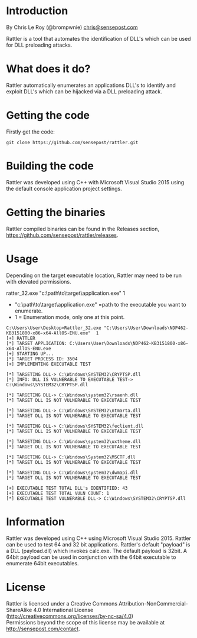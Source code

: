 # Introduction
By Chris Le Roy (@brompwnie) chris@sensepost.com

Rattler is a tool that automates the identification of DLL's which can be used for DLL preloading attacks.


# What does it do?
Rattler automatically enumerates an applications DLL's to identify and exploit DLL's which can be hijacked via a DLL preloading attack.


# Getting the code

Firstly get the code:
```
git clone https://github.com/sensepost/rattler.git
```

# Building the code

Rattler was developed using C++ with Microsoft Visual Studio 2015 using the default console application project settings.

# Getting the binaries

Rattler compiled binaries can be found in the Releases section, https://github.com/sensepost/rattler/releases.

# Usage

Depending on the target executable location, Rattler may need to be run with elevated permissions.

ratter_32.exe "c:\path\to\target\application.exe" 1

* "c:\path\to\target\application.exe" =path to the executable you want to enumerate.
* 1 = Enumeration mode, only one at this point.

```
C:\Users\User\Desktop>Rattler_32.exe "C:\Users\User\Downloads\NDP462-KB3151800-x86-x64-AllOS-ENU.exe"  1
[+] RATTLER
[*] TARGET APPLICATION: C:\Users\User\Downloads\NDP462-KB3151800-x86-x64-AllOS-ENU.exe
[+] STARTING UP...
[*] TARGET PROCESS ID: 3504
[+] IMPLEMENTING EXECUTABLE TEST

[*] TARGETING DLL-> C:\Windows\SYSTEM32\CRYPTSP.dll
[*] INFO: DLL IS VULNERABLE TO EXECUTABLE TEST-> C:\Windows\SYSTEM32\CRYPTSP.dll

[*] TARGETING DLL-> C:\Windows\system32\rsaenh.dll
[*] TARGET DLL IS NOT VULNERABLE TO EXECUTABLE TEST

[*] TARGETING DLL-> C:\Windows\SYSTEM32\ntmarta.dll
[*] TARGET DLL IS NOT VULNERABLE TO EXECUTABLE TEST

[*] TARGETING DLL-> C:\Windows\SYSTEM32\feclient.dll
[*] TARGET DLL IS NOT VULNERABLE TO EXECUTABLE TEST

[*] TARGETING DLL-> C:\Windows\system32\uxtheme.dll
[*] TARGET DLL IS NOT VULNERABLE TO EXECUTABLE TEST

[*] TARGETING DLL-> C:\Windows\System32\MSCTF.dll
[*] TARGET DLL IS NOT VULNERABLE TO EXECUTABLE TEST

[*] TARGETING DLL-> C:\Windows\system32\dwmapi.dll
[*] TARGET DLL IS NOT VULNERABLE TO EXECUTABLE TEST

[+] EXECUTABLE TEST TOTAL DLL's IDENTIFIED: 43
[+] EXECUTABLE TEST TOTAL VULN COUNT: 1
[*] EXECUTABLE TEST VULNERABLE DLL-> C:\Windows\SYSTEM32\CRYPTSP.dll

```


# Information

Rattler was developed using C++ using Microsoft Visual Studio 2015. Rattler can be used to test 64 and 32 bit applications. Rattler's default "payload" is a DLL (payload.dll) which invokes calc.exe. The default payload is 32bit. A 64bit payload can be used in conjunction with the 64bit executable to enumerate 64bit executables.

# License

Rattler is licensed under a Creative Commons Attribution-NonCommercial-ShareAlike 4.0 International License (http://creativecommons.org/licenses/by-nc-sa/4.0)  
Permissions beyond the scope of this license may be available at http://sensepost.com/contact.
